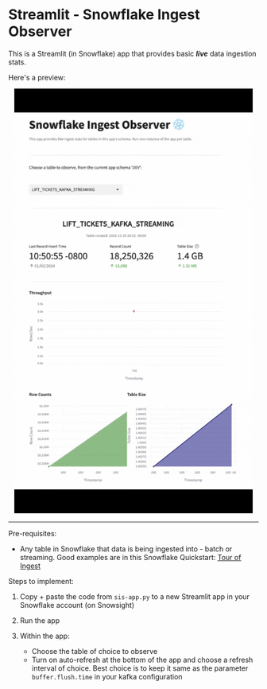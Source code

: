 # Streamlit - Snowflake Ingest Observer

This is a Streamlit (in Snowflake) app that provides basic ***live*** data ingestion stats.


Here's a preview: 

<p align="center">

<img src="https://github.com/sfc-gh-vshiv/snowflake-ingest-observer/blob/main/snowflake-ingest-observer.gif">

</p>

***

Pre-requisites:

- Any table in Snowflake that data is being ingested into - batch or streaming. Good examples are in this Snowflake Quickstart: [Tour of Ingest](https://quickstarts.snowflake.com/guide/tour_of_ingest/index.html?index=..%2F..index#0)


Steps to implement:

1. Copy + paste the code from `sis-app.py` to a new Streamlit app in your Snowflake account (on Snowsight)

2. Run the app

3. Within the app:

    - Choose the table of choice to observe
    - Turn on auto-refresh at the bottom of the app and choose a refresh interval of choice. Best choice is to keep it same as the parameter `buffer.flush.time` in your kafka configuration
    